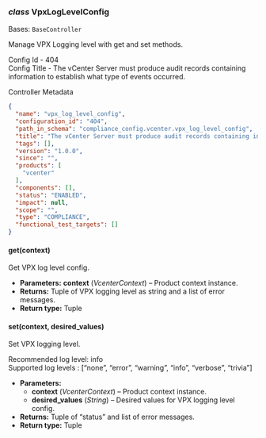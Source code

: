 ### *class* VpxLogLevelConfig

Bases: `BaseController`

Manage VPX Logging level with get and set methods.

Config Id - 404
<br/>
Config Title - The vCenter Server must produce audit records containing information to establish what type of
events occurred.
<br/>

Controller Metadata
```json
{
  "name": "vpx_log_level_config",
  "configuration_id": "404",
  "path_in_schema": "compliance_config.vcenter.vpx_log_level_config",
  "title": "The vCenter Server must produce audit records containing information to establish what type of events occurred.",
  "tags": [],
  "version": "1.0.0",
  "since": "",
  "products": [
    "vcenter"
  ],
  "components": [],
  "status": "ENABLED",
  "impact": null,
  "scope": "",
  "type": "COMPLIANCE",
  "functional_test_targets": []
}
```

#### get(context)

Get VPX log level config.

* **Parameters:**
  **context** (*VcenterContext*) – Product context instance.
* **Returns:**
  Tuple of VPX logging level as string and a list of error messages.
* **Return type:**
  Tuple

#### set(context, desired_values)

Set VPX logging level.

Recommended log level: info
<br/>
Supported log levels : [“none”, “error”, “warning”, “info”, “verbose”, “trivia”]
<br/>
* **Parameters:**
  * **context** (*VcenterContext*) – Product context instance.
  * **desired_values** (*String*) – Desired values for VPX logging level config.
* **Returns:**
  Tuple of “status” and list of error messages.
* **Return type:**
  Tuple
